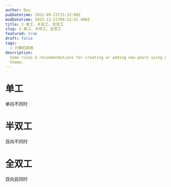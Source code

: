 ```yaml
---
author: Dou
pubDatetime: 2022-09-23T15:22:00Z
modDatetime: 2023-12-21T09:12:47.400Z
title: 2.单工、半双工、全双工
slug: 2.单工、半双工、全双工
featured: true
draft: false
tags:
  - 计算机网络
description:
  Some rules & recommendations for creating or adding new posts using AstroPaper
  theme.
---
```


# 单工
单向不同时

# 半双工
双向不同时

# 全双工
双向且同时
